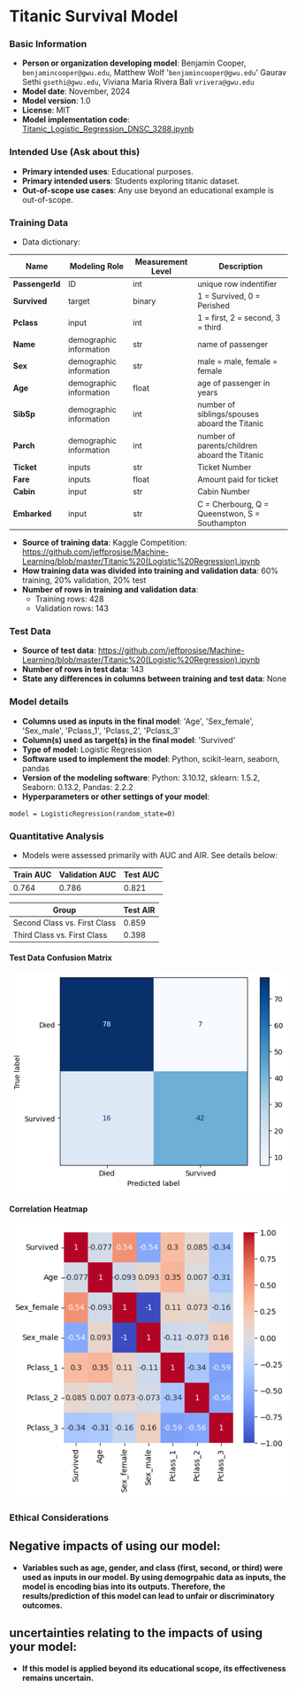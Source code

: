 # Titanic Survival Model

### Basic Information

* **Person or organization developing model**: Benjamin Cooper, `benjamincooper@gwu.edu`, Matthew Wolf '`benjamincooper@gwu.edu`'  Gaurav Sethi `gsethi@gwu.edu`, Viviana Maria Rivera Bali `vrivera@gwu.edu`
* **Model date**: November, 2024
* **Model version**: 1.0
* **License**: MIT
* **Model implementation code**: [Titanic_Logistic_Regression_DNSC_3288.ipynb](Titanic_Logistic_Regression_DNSC_3288.ipynb)

### Intended Use (Ask about this)
* **Primary intended uses**: Educational purposes.
* **Primary intended users**: Students exploring titanic dataset.
* **Out-of-scope use cases**: Any use beyond an educational example is out-of-scope.

### Training Data

* Data dictionary: 

| Name | Modeling Role | Measurement Level| Description|
| ---- | ------------- | ---------------- | ---------- |
|**PassengerId**| ID | int | unique row indentifier |
| **Survived** | target | binary | 1 = Survived, 0 = Perished |
| **Pclass** | input | int | 1 = first, 2 = second, 3 = third |
| **Name** | demographic information | str | name of passenger |
| **Sex** | demographic information | str | male = male, female = female |
| **Age** | demographic information | float | age of passenger in years |
| **SibSp** | demographic information | int | number of siblings/spouses aboard the Titanic |
| **Parch** | demographic information | int | number of parents/children aboard the Titanic |
| **Ticket** | inputs | str | Ticket Number |
| **Fare** | inputs | float | Amount paid for ticket |
| **Cabin**| input | str | Cabin Number |
| **Embarked**| input | str | C = Cherbourg, Q = Queenstwon, S = Southampton |

* **Source of training data**: Kaggle Competition: https://github.com/jeffprosise/Machine-Learning/blob/master/Titanic%20(Logistic%20Regression).ipynb
* **How training data was divided into training and validation data**: 60% training, 20% validation, 20% test
* **Number of rows in training and validation data**:
  * Training rows: 428
  * Validation rows: 143

### Test Data
* **Source of test data**: https://github.com/jeffprosise/Machine-Learning/blob/master/Titanic%20(Logistic%20Regression).ipynb
* **Number of rows in test data**: 143
* **State any differences in columns between training and test data**: None

### Model details
* **Columns used as inputs in the final model**: 'Age',
       'Sex_female', 'Sex_male', 'Pclass_1', 'Pclass_2', 'Pclass_3'
* **Column(s) used as target(s) in the final model**: 'Survived'
* **Type of model**: Logistic Regression 
* **Software used to implement the model**: Python, scikit-learn, seaborn, pandas
* **Version of the modeling software**: Python: 3.10.12, sklearn: 1.5.2, Seaborn: 0.13.2, Pandas: 2.2.2
* **Hyperparameters or other settings of your model**: 
```
model = LogisticRegression(random_state=0)

```
### Quantitative Analysis

* Models were assessed primarily with AUC and AIR. See details below:

| Train AUC | Validation AUC | Test AUC |
| ------ | ------- | -------- |
| 0.764 | 0.786 | 0.821 |

| Group | Test AIR |
|-------|-----|
| Second Class vs. First Class | 0.859 |
| Third Class vs. First Class | 0.398 |

#### Test Data Confusion Matrix
![Confusion Matrix](Test_cm.png)

#### Correlation Heatmap
![Correlation Heatmap](heatmap.png)

### Ethical Considerations
## Negative impacts of using our model:
* **Variables such as age, gender, and class (first, second, or third) were used as inputs in our model. By using demogrpahic data as inputs, the model is encoding bias into its outputs. Therefore, the results/prediction of this model can lead to unfair or discriminatory outcomes.**

## uncertainties relating to the impacts of using your model:
* **If this model is applied beyond its educational scope, its effectiveness remains uncertain.**
